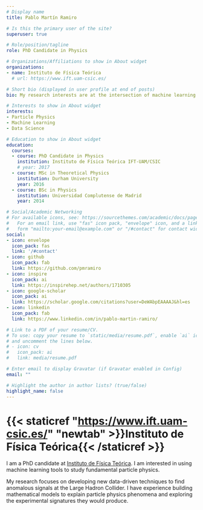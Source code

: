 ```yaml
---
# Display name
title: Pablo Martín Ramiro

# Is this the primary user of the site?
superuser: true

# Role/position/tagline
role: PhD Candidate in Physics

# Organizations/Affiliations to show in About widget
organizations:
- name: Instituto de Física Teórica
  # url: https://www.ift.uam-csic.es/

# Short bio (displayed in user profile at end of posts)
bio: My research interests are at the intersection of machine learning and particle physics

# Interests to show in About widget
interests:
- Particle Physics
- Machine Learning
- Data Science

# Education to show in About widget
education:
  courses:
  - course: PhD Candidate in Physics
    institution: Instituto de Física Teórica IFT-UAM/CSIC
    # year: 2017
  - course: MSc in Theoretical Physics
    institution: Durham University
    year: 2016
  - course: BSc in Physics
    institution: Universidad Complutense de Madrid
    year: 2014

# Social/Academic Networking
# For available icons, see: https://sourcethemes.com/academic/docs/page-builder/#icons
#   For an email link, use "fas" icon pack, "envelope" icon, and a link in the
#   form "mailto:your-email@example.com" or "/#contact" for contact widget.
social:
- icon: envelope
  icon_pack: fas
  link: '/#contact'
- icon: github
  icon_pack: fab
  link: https://github.com/pmramiro
- icon: inspire
  icon_pack: ai
  link: https://inspirehep.net/authors/1710305
- icon: google-scholar
  icon_pack: ai
  link: https://scholar.google.com/citations?user=DeWAbpEAAAAJ&hl=es
- icon: linkedin
  icon_pack: fab
  link: https://www.linkedin.com/in/pablo-martin-ramiro/

# Link to a PDF of your resume/CV.
# To use: copy your resume to `static/media/resume.pdf`, enable `ai` icons in `params.toml`, 
# and uncomment the lines below.
# - icon: cv
#   icon_pack: ai
#   link: media/resume.pdf

# Enter email to display Gravatar (if Gravatar enabled in Config)
email: ""

# Highlight the author in author lists? (true/false)
highlight_name: false
---
```

# {{< staticref "https://www.ift.uam-csic.es/" "newtab" >}}Instituto de Física Teórica{{< /staticref >}}

I am a PhD candidate at [Instituto de Física Teórica](https://www.ift.uam-csic.es/). I am interested in using machine learning tools to study fundamental particle physics.

My research focuses on developing new data-driven techniques to find anomalous signals at the Large Hadron Collider. I have experience building mathematical models to explain particle physics phenomena and exploring the experimental signatures they would produce.
